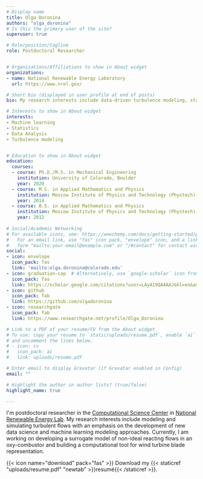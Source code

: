 ```yaml
---
# Display name
title: Olga Doronina
authors: "olga_doronina"
# Is this the primary user of the site?
superuser: true

# Role/position/tagline
role: Postdoctoral Researcher


# Organizations/Affiliations to show in About widget
organizations:
- name: National Renewable Energy Laboratory
  url: https://www.nrel.gov/

# Short bio (displayed in user profile at end of posts)
bio: My research interests include data-driven turbulence modeling, statistical analysis and machine learning

# Interests to show in About widget
interests:
- Machine learning
- Statistics
- Data Analysis
- Turbulence modeling


# Education to show in About widget
education:
  courses:
  - course: Ph.D./M.S. in Mechanical Engineering
    institution: University of Colorado, Boulder
    year: 2020
  - course: M.S. in Applied Mathematics and Physics
    institution: Moscow Institute of Physics and Technology (Phystech)
    year: 2014
  - course: B.S. in Applied Mathematics and Physics
    institution: Moscow Institute of Physics and Technology (Phystech)
    year: 2012
  
# Social/Academic Networking
# For available icons, see: https://wowchemy.com/docs/getting-started/page-builder/#icons
#   For an email link, use "fas" icon pack, "envelope" icon, and a link in the
#   form "mailto:your-email@example.com" or "/#contact" for contact widget.
social:
- icon: envelope
  icon_pack: fas
  link: 'mailto:olga.doronina@colorado.edu'
- icon: graduation-cap  # Alternatively, use `google-scholar` icon from `ai` icon pack
  icon_pack: fas
  link: https://scholar.google.com/citations?user=LAyA19QAAAAJ&hl=en&authuser=1"
- icon: github
  icon_pack: fab
  link: https://github.com/olgadoronina
- icon: researchgate
  icon_pack: fab
  link: https://www.researchgate.net/profile/Olga_Doronina

# Link to a PDF of your resume/CV from the About widget.
# To use: copy your resume to `static/uploads/resume.pdf`, enable `ai` icons in `params.toml`,
# and uncomment the lines below.
# - icon: cv
#   icon_pack: ai
#   link: uploads/resume.pdf

# Enter email to display Gravatar (if Gravatar enabled in Config)
email: ""

# Highlight the author in author lists? (true/false)
highlight_name: true

---
```

I'm postdoctoral researcher in the [Computational Science Center](https://www.nrel.gov/computational-science/) 
in [National Renewable Energy Lab](https://www.nrel.com). My research interests include modeling and simulating turbulent flows with an 
emphasis on the development of new data science and machine learning modeling approaches.
Currently, I am working on developing a surrogate model of non-ideal reacting 
flows in an oxy-combustor and building a computational tool for wind turbine blade representation.

{{< icon name="download" pack="fas" >}} Download my {{< staticref "uploads/resume.pdf" "newtab" >}}resumé{{< /staticref >}}.
